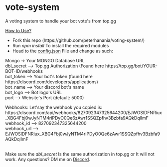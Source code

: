 # vote-system
A voting system to handle your bot vote's from top.gg

<u>How to Use?</u>
<ul>
  <li>Fork this repo (https://github.com/peterhanania/voting-system/)</li>
  <li>Run <i>npm install</i> To install the required modules</li>
  <li>Head to the <a href="https://github.com/peterhanania/voting-system/blob/main/config.json">config.json</a> File and change as such:</li>
</ul>

<p>
      Mongo -> Your MONGO Database URL<br>
      dbl_secret --> Top.gg Authorization (Found here https://top.gg/bot/YOUR-BOT-ID/webhooks<br>
      bot_token --> Your bot's token (found here https://discord.com/developers/applications)<br>
      bot_name --> Your discord bot's name<br>
      bot_logo --> Bot logo's URL<br>
      port --> Website's Port (default: 5000)<br>
  </p>
  <p>
      Webhooks:
      Let'say the webhook you copied is: https://discord.com/api/webhooks/827092347325644200/EJWOSlDFNRiux_XBG4Fbj0wJyNTM4riPDyO0Qe6zAwr1SSQZpfhv3Bzbfa9AQkDqlImF<br>
       webhook_id --> 827092347325644200<br>
       webhook_url --> EJWOSlDFNRiux_XBG4Fbj0wJyNTM4riPDyO0Qe6zAwr1SSQZpfhv3Bzbfa9AQkDqlImF<br>
</p>
<br>
Make sure the <i>dbl_secret</i> Is the same authorization in top.gg or It will not work. Any questions? DM me on <a href="https://discord.com/users/710465231779790849">Discord</a>.
